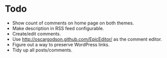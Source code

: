 Todo
====

 - Show count of comments on home page on both themes.
 - Make description in RSS feed configurable.
 - Create/edit comments.
 - Use http://oscargodson.github.com/EpicEditor/ as the comment editor.
 - Figure out a way to preserve WordPress links.
 - Tidy up all posts/comments.
